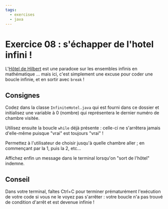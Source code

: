 ```yaml
---
tags:
  - exercises
  - java
---
```


# Exercice 08 : s'échapper de l'hotel infini !

L'[Hôtel de Hilbert](https://fr.wikipedia.org/wiki/H%C3%B4tel_de_Hilbert) est une paradoxe sur les ensembles infinis en mathématique ... mais ici, c'est simplement une excuse pour coder une boucle infinie, et en sortir avec `break` !

## Consignes

Codez dans la classe `InfiniteHotel.java` qui est fourni dans ce dossier et initialisez une variable à 0 (nombre) qui représentera le dernier numéro de chambre visitée.

Utilisez ensuite la boucle `while` déjà présente : celle-ci ne s'arrêtera jamais d'elle-même puisque "vrai" est toujours "vrai" !

Permettez à l'utilisateur de choisir jusqu'à quelle chambre aller ; en commençant par la 1, puis la 2, etc...

Affichez enfin un message dans le terminal lorsqu'on "sort de l'hôtel" indemne.

## Conseil

Dans votre terminal, faîtes Ctrl+C pour terminer prématurément l'exécution de votre code si vous ne le voyez pas s'arrêter : votre boucle n'a pas trouvé de condition d'arrêt et est devenue infinie !
